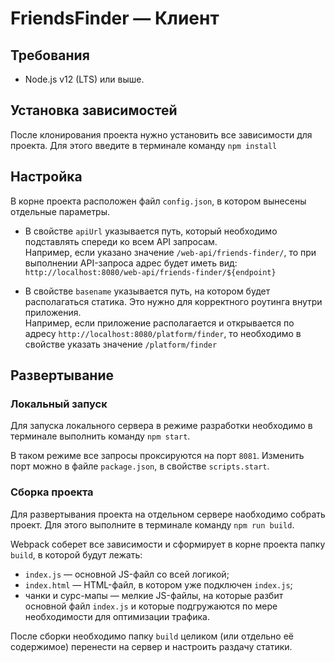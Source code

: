 # FriendsFinder — Клиент
## Требования
* Node.js v12 (LTS) или выше.

## Установка зависимостей
После клонирования проекта нужно установить все зависимости для проекта. Для этого введите в терминале команду `npm install`

## Настройка
В корне проекта расположен файл `config.json`, в котором вынесены отдельные параметры.

* В свойстве `apiUrl` указывается путь, который необходимо подставлять спереди ко всем API запросам. </br>
Например, если указано значение `/web-api/friends-finder/`, то при выполнении API-запроса адрес будет иметь вид: `http://localhost:8080/web-api/friends-finder/${endpoint}`

* В свойстве `basename` указывается путь, на котором будет располагаться статика. Это нужно для корректного роутинга внутри приложения. </br>
Например, если приложение располагается и открывается по адресу `http://localhost:8080/platform/finder`, то необходимо в свойстве указать значение `/platform/finder`


## Развертывание
### Локальный запуск
Для запуска локального сервера в режиме разработки необходимо в терминале выполнить команду `npm start`. 

В таком режиме все запросы проксируются на порт `8081`. 
Изменить порт можно в файле `package.json`, в свойстве `scripts.start`.

### Сборка проекта
Для развертывания проекта на отдельном сервере наобходимо собрать проект. Для этого выполните в терминале команду `npm run build`.

Webpack соберет все зависимости и сформирует в корне проекта папку `build`, в которой будут лежать:
* `index.js` — основной JS-файл со всей логикой;
* `index.html` — HTML-файл, в котором уже подключен `index.js`;
* чанки и сурс-мапы — мелкие JS-файлы, на которые разбит основной файл `index.js` и которые подгружаются по мере необходимости для оптимизации трафика.

После сборки необходимо папку `build` целиком (или отдельно её содержимое) перенести на сервер и настроить раздачу статики.